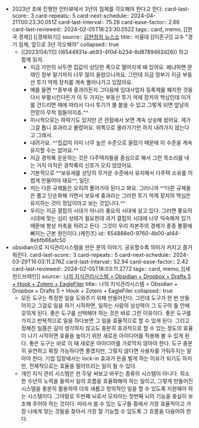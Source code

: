 - 2023년 초에 진행한 인터뷰에서 3년의 침체를 각오해야 한다고 한다.
  card-last-score:: 3
  card-repeats:: 5
  card-next-schedule:: 2024-04-21T00:23:30.051Z
  card-last-interval:: 75.28
  card-ease-factor:: 2.66
  card-last-reviewed:: 2024-02-05T18:23:30.052Z
  tags:: card, memo, [[한국 경제]] [[경제위기]]
  source:: [김현정의 뉴스쇼](https://n.news.naver.com/article/079/0003729225)
  title:: 서울대 [[이준구]] 교수 "경기 침체, 앞으로 3년 각오해야"
  collapsed:: true
  * [[2023/04/11]] ((6544931a-ab93-4f0d-b234-8d8789462d26)) 하고 함께 읽자.
	- 지금 가만히 놔두면 집값이 상당한 폭으로 떨어지게 돼 있어요. 왜냐하면 문재인 정부 말기까지 너무 많이 올랐으니까요. 그런데 지금 정부가 지금 부동산 투기 억제 장치를 계속 풀어나가고 있잖아요.
	- 예를 들면 ^^종부세 중과라든지 그다음에 임대사업자 등록제를 폐지한 것을 다시 부활시킨다든가 이 두 가지는 부동산 투기 억제 장치의 핵심인데 이거를 건드리면 때에 따라서 다시 투기가 불 붙을 수 있고 그렇게 되면 앞날의 전망이 무척 힘들어지죠.^^
	- 미시적으로는 하락기도 있지만 큰 관점에서 보면 계속 상승해 왔어요. 제가 그걸 톱니 효과라고 불렀어요. 위쪽으로 올라가기만 하지 내려가지 않는다고 그래서.
	- 내려가요. ^^집값이 이미 너무 높은 수준으로 올랐기 때문에 이 수준을 계속 유지할 수는 없어요.^^
	- 지금 경착륙 운운하는 것은 다주택자들을 중심으로 해서 그런 목소리를 내는 거지 아직은 경착륙의 신호가 오지 않았어요.
	- 기본적으로 ^^보유세를 상당히 무거운 수준에서 유지해서 다주택 소유를 어렵게 만들어야 돼요^^, 일단.
	- 저는 다른 규제들은 오히려 풀어가야 된다고 봐요. 그러니까 ^^다른 규제들은 풀고 단순화해 가면서 보유세 중과라는 그러한 투기 억제 장치의 핵심은 유지하는 것이 정답이라고 보는 것입니다.^^
	- 우리는 지금 결핍의 시대가 아니라 풍요의 시대에 살고 있다. 그러면 풍요의 시대에 맞는 심리 상태가 필요한데 과거 결핍의 시대에 너무 익숙해져 있기 때문에 항상 저축을 하려고 든다. 그것이 우리 자본주의 경제가 종종 불황에 빠지는 근본 원인이다.(케인즈)
	  id:: 654888e0-9760-4b00-af44-8ebfb66afc50
- obsidian으로 지식관리시스템을 만든 분의 이야기. 공유할수록 의미가 커지고 즐거워진다.
  card-last-score:: 3
  card-repeats:: 5
  card-next-schedule:: 2024-03-29T16:03:11.276Z
  card-last-interval:: 52.94
  card-ease-factor:: 2.42
  card-last-reviewed:: 2024-02-05T18:03:11.277Z
  tags:: card, memo, [[세컨드브레인]]
  source:: [나의 지식관리시스템 = Obsidian + Dropbox + Drafts 5 + Hook + Zotero + EagleFiler](https://lordmiss.com/journal/my-pkm)
  title:: 나의 지식관리시스템 = Obsidian + Dropbox + Drafts 5 + Hook + Zotero + EagleFiler
  collapsed:: true
	- 모든 도구는 특정한 일을 도와주기 위해 만들어진다. 그런데 도구가 한 번 만들어지고 그걸로 일을 하기 시작하면, 일하는 사람의 상상력이 그 도구의 틀 안에 갖히게 된다. 좋은 도구를 선택해야 하는 것은 바로 그런 이유이다. 좋은 도구를 가지고 반복적으로 일을 하다보면 그 일을 효율적으로 할 수 있게 된다. 그리고 정해진 일쯤은 깊이 생각하지 않고도 충분히 효과적으로 할 수 있는 정도의 효율이 나기 시작하면 효율을 높이기 위한 새로운 아이디어를 적용해 볼 수 있게 된다. 좋은 도구는 바로 이 때 새로운 아이디어를 가로막지 않아야 한다. 도구 충분히 유연하고 확장 가능하다면 좋겠지만, 그렇지 않다면 사용자를 가둬두지는 말아야 한다. 기업 입장에서는 lock-in 효과가 돈을 벌게 하는 이유가 되기도 하지만, 전체적으로는 효율을 떨어뜨리는 일이 될 수 있다.
	- 개인 지식 관리 시스템은 한 두달 써보고 바꾸는 종류의 시스템이 아니다. 최소한 수년의 노력을 들여서 일의 흐름을 효율화해야 하는 일이고, 그렇게 만들어진 시스템을 충분히 활용하여 더욱 새롭고 창의적인 일을 할 수 있도록 지원해야 하는 시스템이다. 그야말로 두번째 뇌로서 모자라는 첫번째 뇌의 기능을 충실히 보조해 주어야 하는 것이다. 따라서 쓸 수 있는 도구들 중에서 가장 효율적이고 가장 나에게 맞는 것들을 찾아서 가장 잘 기능할 수 있도록 그 흐름을 다음어야 한다.